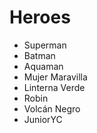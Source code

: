 # Heroes

* Superman
* Batman
* Aquaman
* Mujer Maravilla
* Linterna Verde
* Robin
* Volcán Negro
* JuniorYC
